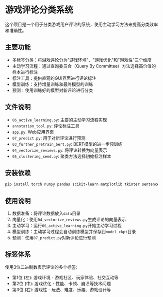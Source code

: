 # 游戏评论分类系统

这个项目是一个用于分类游戏用户评论的系统，使用主动学习方法来提高分类效率和准确性。

## 主要功能

- 多标签分类：将游戏评论分为"游戏环境"、"游戏优化"和"游戏性"三个维度
- 主动学习流程：通过查询委员会（Query By Committee）方法选择高价值的样本进行标注
- 标注工具：提供直观的GUI界面进行评论标注
- 模型训练：支持增量训练和最终模型的训练
- 预测：使用训练好的模型对新评论进行分类

## 文件说明

- `06_active_learning.py`: 主要的主动学习流程实现
- `annotation_tool.py`: 评论标注工具
- `app.py`: Web应用界面
- `07_predict.py`: 用于对新评论进行预测
- `03_further_pretrain_bert.py`: BERT模型的进一步预训练
- `04_vectorize_reviews.py`: 将评论转换为向量表示
- `05_clustering_seed.py`: 聚类方法选择初始标注样本

## 安装依赖

```bash
pip install torch numpy pandas scikit-learn matplotlib tkinter sentence-transformers transformers tqdm
```

## 使用说明

1. 数据准备：将评论数据放入`data`目录
2. 向量化：使用`04_vectorize_reviews.py`生成评论的向量表示
3. 主动学习：运行`06_active_learning.py`开始主动学习过程
4. 模型训练：主动学习过程会自动训练模型并保存到`model_ckpt`目录
5. 预测：使用`07_predict.py`对新评论进行预测

## 标签体系

使用3位二进制数表示评论的多个标签:
- 第1位 (左): 游戏环境 - 游戏社区、玩家体验、社交互动等
- 第2位 (中): 游戏优化 - 性能、卡顿、崩溃等技术问题
- 第3位 (右): 游戏性 - 玩法、难度、乐趣、游戏设计等 